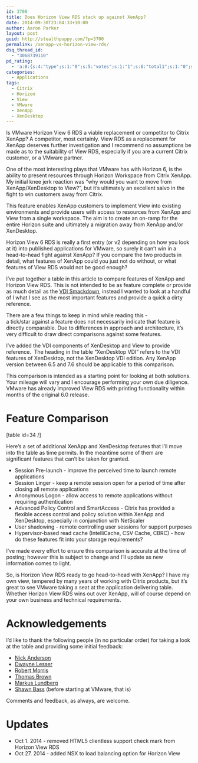 ```yaml
---
id: 3700
title: Does Horizon View RDS stack up against XenApp?
date: 2014-09-30T23:04:33+10:00
author: Aaron Parker
layout: post
guid: http://stealthpuppy.com/?p=3700
permalink: /xenapp-vs-horizon-view-rds/
dsq_thread_id:
  - "3068739110"
pd_rating:
  - 'a:8:{s:4:"type";s:1:"0";s:5:"votes";s:1:"1";s:6:"total1";s:1:"0";s:6:"total2";s:1:"0";s:6:"total3";s:1:"0";s:6:"total4";s:1:"0";s:6:"total5";s:1:"1";s:7:"average";s:6:"5.0000";}'
categories:
  - Applications
tags:
  - Citrix
  - Horizon
  - View
  - VMware
  - XenApp
  - XenDesktop
---
```

Is VMware Horizon View 6 RDS a viable replacement or competitor to Citrix XenApp? A competitor, most certainly. View RDS as a replacement for XenApp deserves further investigation and I recommend no assumptions be made as to the suitability of View RDS, especially if you are a current Citrix customer, or a VMware partner.

One of the most interesting plays that VMware has with Horizon 6, is the ability to present resources through Horizon Workspace from Citrix XenApp. My initial knee jerk reaction was &#8220;why would you want to move from XenApp/XenDesktop to View?&#8221;, but it&#8217;s ultimately an excellent salvo in the fight to win customers away from Citrix.

This feature enables XenApp customers to implement View into existing environments and provide users with access to resources from XenApp and View from a single workspace. The aim is to create an on-ramp for the entire Horizon suite and ultimately a migration away from XenApp and/or XenDesktop.

Horizon View 6 RDS is really a first entry (or v2 depending on how you look at it) into published applications for VMware, so surely it can&#8217;t win in a head-to-head fight against XenApp? If you compare the two products in detail, what features of XenApp could you just not do without, or what features of View RDS would not be good enough?

I&#8217;ve put together a table in this article to compare features of XenApp and Horizon View RDS. This is not intended to be as feature complete or provide as much detail as the [VDI Smackdown](http://pqr.com/vdi-smackdown), instead I wanted to look at a handful of I what I see as the most important features and provide a quick a dirty reference.

There are a few things to keep in mind while reading this - a tick/star against a feature does not necessarily indicate that feature is directly comparable. Due to differences in approach and architecture, it&#8217;s very difficult to draw direct comparisons against some features.

I&#8217;ve added the VDI components of XenDesktop and View to provide reference.  The heading in the table &#8220;XenDesktop VDI&#8221; refers to the VDI features of XenDesktop, not the XenDesktop VDI edition. Any XenApp version between 6.5 and 7.6 should be applicable to this comparison.

This comparison is intended as a starting point for looking at both solutions. Your mileage will vary and I encourage performing your own due diligence. VMware has already improved View RDS with printing functionality within months of the original 6.0 release.

# Feature Comparison

[table id=34 /]

Here&#8217;s a set of additional XenApp and XenDesktop features that I&#8217;ll move into the table as time permits. In the meantime some of them are significant features that can&#8217;t be taken for granted.

  * Session Pre-launch - improve the perceived time to launch remote applications
  * Session Linger - keep a remote session open for a period of time after closing all remote applications
  * Anonymous Logon - allow access to remote applications without requiring authentication
  * Advanced Policy Control and SmartAccess - Citrix has provided a flexible access control and policy solution within XenApp and XenDesktop, especially in conjunction with NetScaler
  * User shadowing - remote controlling user sessions for support purposes
  * Hypervisor-based read cache (IntelliCache, CSV Cache, CBRC) - how do these features fit into your storage requirements?

I&#8217;ve made every effort to ensure this comparison is accurate at the time of posting; however this is subject to change and I&#8217;ll update as new information comes to light.

So, is Horizon View RDS ready to go head-to-head with XenApp? I have my own view, tempered by many years of working with Citrix products, but it&#8217;s great to see VMware taking a seat at the application delivering table. Whether Horizon View RDS wins out over XenApp, will of course depend on your own business and technical requirements.

# Acknowledgements

I&#8217;d like to thank the following people (in no particular order) for taking a look at the table and providing some initial feedback:

  * [Nick Anderson](http://twitter.com/speakvirtual)
  * [Dwayne Lesser](http://twitter.com/dlink7)
  * [Robert Morris](http://agsi_rmorris)
  * [Thomas Brown](http://twitter.com/thombrown)
  * [Markus Lundberg](http://twitter.com/LundbergMarkus)
  * [Shawn Bass](http://twitter.com/shawnbass) (before starting at VMware, that is)

Comments and feedback, as always, are welcome.

# Updates

  * Oct 1. 2014 - removed HTML5 clientless support check mark from Horizon View RDS
  * Oct 27. 2014 - added NSX to load balancing option for Horizon View